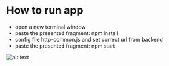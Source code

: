 # How to run app
* open a new terminal window
* paste the presented fragment: npm install
* config file http-common.js and set correct url from backend
* paste the presented fragment: npm start 

![alt text](https://github.com/Eryk1997/Adsfox/adsfox_frontend/src/images/master/home.jpg?raw=true)